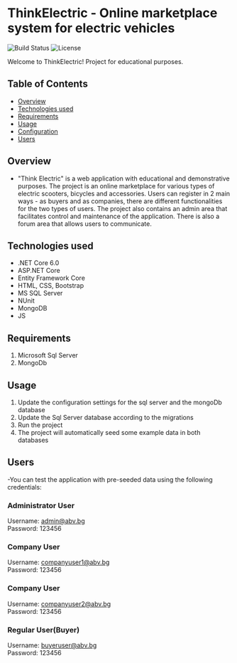 # ThinkElectric - Online marketplace system for electric vehicles

![Build Status](https://img.shields.io/badge/build-passing-brightgreen)
![License](https://img.shields.io/badge/license-MIT-blue)

Welcome to ThinkElectric! Project for educational purposes.

## Table of Contents
- [Overview](#overview)
- [Technologies used](#technologiesused)
- [Requirements](#requirements)
- [Usage](#usage)
- [Configuration](#configuration)
- [Users](#users)

## Overview
- "Think Electric" is a web application with educational and demonstrative purposes. 
The project is an online marketplace for various types of electric scooters, bicycles and accessories. Users can register in 2 main ways - as buyers and as companies, there are different functionalities for the two types of users. The project also contains an admin area that facilitates control and maintenance of the application. There is also a forum area that allows users to communicate.

## Technologies used
<ul>
  <li>.NET Core 6.0</li>
  <li>ASP.NET Core</li>
  <li>Entity Framework Core</li>
  <li>HTML, CSS, Bootstrap</li>
  <li>MS SQL Server</li>
  <li>NUnit</li>
  <li>MongoDB</li>
  <li>JS</li>
</ul>

## Requirements
1. Microsoft Sql Server
2. MongoDb

## Usage
1. Update the configuration settings for the sql server and the mongoDb database
2. Update the Sql Server database according to the migrations
3. Run the project
4. The project will automatically seed some example data in both databases

## Users
-You can test the application with pre-seeded data using the following credentials:

### Administrator User
Username: admin@abv.bg </br>
Password: 123456

### Company User
Username: companyuser1@abv.bg </br>
Password: 123456

### Company User
Username: companyuser2@abv.bg </br>
Password: 123456

### Regular User(Buyer)
Username: buyeruser@abv.bg </br>
Password: 123456
